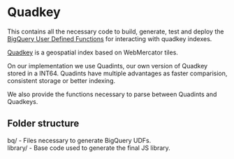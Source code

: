 # Quadkey

This contains all the necessary code to build, generate, test and deploy the [BigQuery User Defined Functions](https://cloud.google.com/bigquery/docs/reference/standard-sql/user-defined-functions) for interacting with quadkey indexes.

[Quadkey](https://wiki.openstreetmap.org/wiki/QuadTiles) is a geospatial index based on WebMercator tiles.

On our implementation we use Quadints, our own version of Quadkey stored in a INT64. Quadints have multiple advantages as faster comparision, consistent storage or better indexing.

We also provide the functions necessary to parse between Quadints and Quadkeys.

## Folder structure

bq/      - Files necessary to generate BigQuery UDFs.  
library/ - Base code used to generate the final JS library.